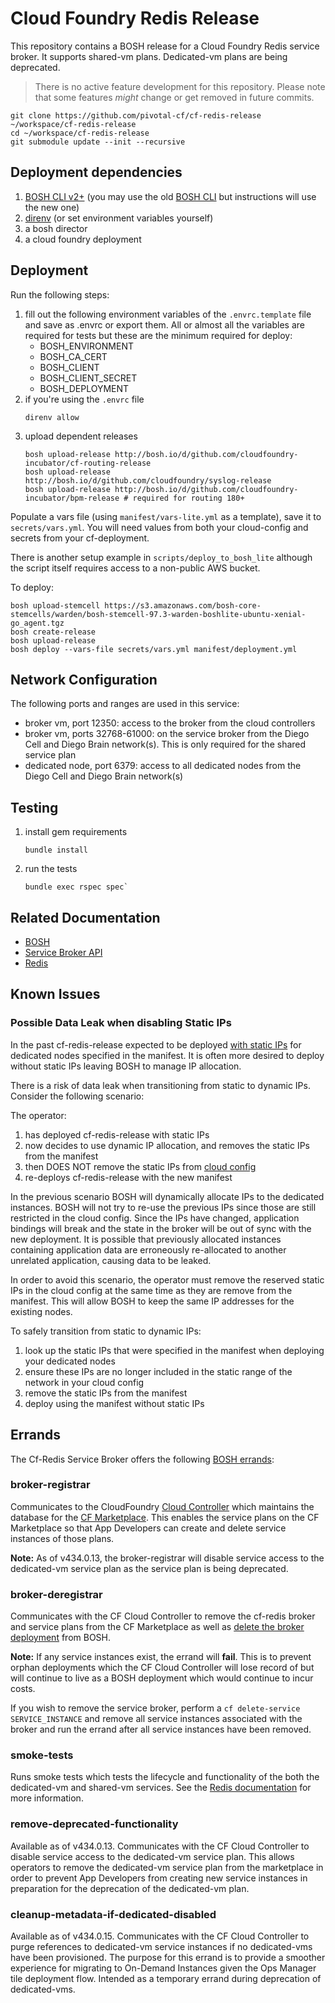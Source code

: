 # Cloud Foundry Redis Release

This repository contains a BOSH release for a Cloud Foundry Redis service
broker. It supports shared-vm plans. Dedicated-vm plans are being deprecated.

> There is no active feature development for this repository. Please note that
some features *might* change or get removed in future commits.

```shell
git clone https://github.com/pivotal-cf/cf-redis-release ~/workspace/cf-redis-release
cd ~/workspace/cf-redis-release
git submodule update --init --recursive
```

## Deployment dependencies

1. [BOSH CLI v2+](https://github.com/cloudfoundry/bosh-cli) (you may use the old [BOSH CLI](https://github.com/cloudfoundry/bosh) but instructions will use the new one)
2. [direnv](https://github.com/direnv/direnv) (or set environment variables yourself)
3. a bosh director
4. a cloud foundry deployment

## Deployment
Run the following steps:

1. fill out the following environment variables of the `.envrc.template` file
and save as .envrc or export them. All or almost all the variables are required for tests but these are the minimum required for deploy:
   - BOSH_ENVIRONMENT
   - BOSH_CA_CERT
   - BOSH_CLIENT
   - BOSH_CLIENT_SECRET
   - BOSH_DEPLOYMENT
1. if you're using the `.envrc` file
    ```shell
    direnv allow
    ```
1. upload dependent releases
    ```shell
    bosh upload-release http://bosh.io/d/github.com/cloudfoundry-incubator/cf-routing-release
    bosh upload-release http://bosh.io/d/github.com/cloudfoundry/syslog-release
    bosh upload-release http://bosh.io/d/github.com/cloudfoundry-incubator/bpm-release # required for routing 180+
    ```

Populate a vars file (using `manifest/vars-lite.yml` as a template), save it
to `secrets/vars.yml`. You will need values from both your cloud-config and
secrets from your cf-deployment.

There is another setup example in `scripts/deploy_to_bosh_lite` although the script itself requires access to a non-public AWS bucket.

To deploy:

```shell
bosh upload-stemcell https://s3.amazonaws.com/bosh-core-stemcells/warden/bosh-stemcell-97.3-warden-boshlite-ubuntu-xenial-go_agent.tgz
bosh create-release
bosh upload-release
bosh deploy --vars-file secrets/vars.yml manifest/deployment.yml
```

## Network Configuration

The following ports and ranges are used in this service:

- broker vm, port 12350: access to the broker from the cloud controllers
- broker vm, ports 32768-61000: on the service broker from the Diego Cell and
Diego Brain network(s). This is only required for the shared service plan
- dedicated node, port 6379: access to all dedicated nodes from the Diego
Cell and Diego Brain network(s)

## Testing

1. install gem requirements 
    ```shell
    bundle install
    ```
2. run the tests
    ```
    bundle exec rspec spec`
    ```

## Related Documentation

 * [BOSH](https://bosh.io/docs)
 * [Service Broker API](http://docs.cloudfoundry.org/services/api.html)
 * [Redis](http://redis.io/documentation)

## Known Issues
### Possible Data Leak when disabling Static IPs
In the past cf-redis-release expected to be deployed [with static
IPs](https://github.com/pivotal-cf/cf-redis-release/blob/23a218a06188ba9dd5694698bfa9fd4b5131b707/manifest/deployment.yml#L54)
for dedicated nodes specified in the manifest. It is often more desired to deploy
without static IPs leaving BOSH to manage IP allocation.

There is a risk of data leak when transitioning from static to dynamic IPs.
Consider the following scenario:

The operator:

1. has deployed cf-redis-release with static IPs
1. now decides to use dynamic IP allocation, and removes the static IPs from
   the manifest
1. then DOES NOT remove the static IPs from [cloud config](https://bosh.io/docs/networks/)
1. re-deploys cf-redis-release with the new manifest

In the previous scenario BOSH will dynamically allocate IPs to the dedicated
instances. BOSH will not try to re-use the previous IPs since those are still
restricted in the cloud config. Since the IPs have changed, application
bindings will break and the state in the broker will be out of sync with the
new deployment. It is possible that previously allocated instances containing
application data are erroneously re-allocated to another unrelated
application, causing data to be leaked.

In order to avoid this scenario, the operator must remove the reserved static
IPs in the cloud config at the same time as they are remove from the
manifest. This will allow BOSH to keep the same IP addresses for the existing
nodes.

To safely transition from static to dynamic IPs:
1. look up the static IPs that were specified in the manifest when deploying
your dedicated nodes
1. ensure these IPs are no longer included in the static range of the network
in your cloud config
1. remove the static IPs from the manifest
1. deploy using the manifest without static IPs

## Errands

The Cf-Redis Service Broker offers the following [BOSH errands](https://bosh.io/docs/errands/):

### broker-registrar
Communicates to the CloudFoundry [Cloud Controller](https://docs.cloudfoundry.org/concepts/architecture/cloud-controller.html)
which maintains the database for the [CF Marketplace](https://cli.cloudfoundry.org/en-US/cf/marketplace.html).
This enables the service plans on the CF Marketplace so that App Developers can create and delete service instances of those plans.

**Note:** As of v434.0.13, the broker-registrar will disable service access to the dedicated-vm service plan
as the service plan is being deprecated.

### broker-deregistrar
Communicates with the CF Cloud Controller to remove the cf-redis broker and service plans from the CF Marketplace
as well as [delete the broker deployment](https://cli.cloudfoundry.org/en-US/cf/delete-service-broker.html) from BOSH.

**Note:** If any service instances exist, the errand will **fail**. This is to prevent orphan deployments which the CF Cloud Controller will lose record of but will continue to live as a BOSH deployment which would continue to incur costs.

If you wish to remove the service broker, perform a
`cf delete-service SERVICE_INSTANCE` and remove all service instances associated with the broker and run the errand after all service instances have been removed.

### smoke-tests
Runs smoke tests which tests the lifecycle and functionality of the both the dedicated-vm and shared-vm services.
See the [Redis documentation](https://docs.pivotal.io/redis/smoke-tests.html) for more information.

### remove-deprecated-functionality
Available as of v434.0.13. Communicates with the CF Cloud Controller to disable service access to the dedicated-vm service plan.
This allows operators to remove the dedicated-vm service plan from the marketplace
in order to prevent App Developers from creating new service instances in preparation for the deprecation of the dedicated-vm plan.

### cleanup-metadata-if-dedicated-disabled
Available as of v434.0.15. Communicates with the CF Cloud Controller to purge references to dedicated-vm service instances
if no dedicated-vms have been provisioned. The purpose for this errand is to provide a smoother experience for migrating
to On-Demand Instances given the Ops Manager tile deployment flow. Intended as a temporary errand during deprecation of dedicated-vms.
